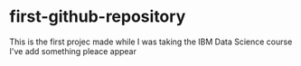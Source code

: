 # first-github-repository
This is the first projec made while I was taking the IBM Data Science course 
I've add something
pleace appear
